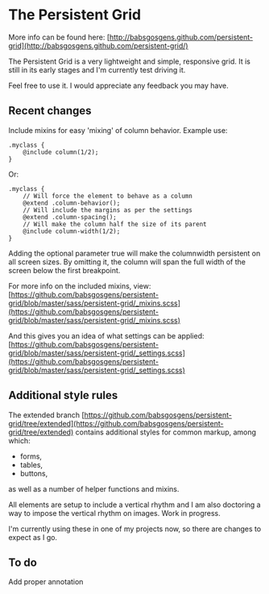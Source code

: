 # The Persistent Grid

More info can be found here: [http://babsgosgens.github.com/persistent-grid](http://babsgosgens.github.com/persistent-grid/)

The Persistent Grid is a very lightweight and simple, responsive grid. It is still in its early stages and I'm currently test driving it.

Feel free to use it. I would appreciate any feedback you may have.

## Recent changes
Include mixins for easy 'mixing' of column behavior. Example use:

```
.myclass {
	@include column(1/2);
}
```

Or:

```
.myclass {
	// Will force the element to behave as a column
	@extend .column-behavior();
	// Will include the margins as per the settings
	@extend .column-spacing();
	// Will make the column half the size of its parent
	@include column-width(1/2);
}
```

Adding the optional parameter true will make the columnwidth persistent on all screen sizes. By omitting it, the column will span the full width of the screen below the first breakpoint.

For more info on the included mixins, view: [https://github.com/babsgosgens/persistent-grid/blob/master/sass/persistent-grid/_mixins.scss](https://github.com/babsgosgens/persistent-grid/blob/master/sass/persistent-grid/_mixins.scss)

And this gives you an idea of what settings can be applied: [https://github.com/babsgosgens/persistent-grid/blob/master/sass/persistent-grid/_settings.scss](https://github.com/babsgosgens/persistent-grid/blob/master/sass/persistent-grid/_settings.scss)

## Additional style rules
The extended branch [https://github.com/babsgosgens/persistent-grid/tree/extended](https://github.com/babsgosgens/persistent-grid/tree/extended) contains additional styles for common markup, among which:
* forms,
* tables,
* buttons,

as well as a number of helper functions and mixins.

All elements are setup to include a vertical rhythm and I am also doctoring a way to impose the vertical rhythm on images. Work in progress.

I'm currently using these in one of my projects now, so there are changes to expect as I go.

## To do
Add proper annotation
